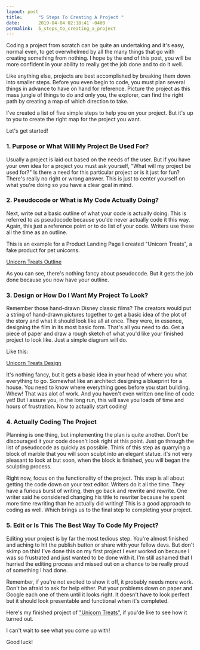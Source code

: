 ```yaml
---
layout: post
title:      "5 Steps To Creating A Project "
date:       2019-04-04 02:18:41 -0400
permalink:  5_steps_to_creating_a_project
---
```


  Coding a project from scratch can be quite an undertaking and it's easy, normal even, to get overwhelmed by all the many things that go with creating something from nothing. I hope by the end of this post, you will be more confident in your ability to really get the job done and to do it well. 
						 
  Like anything else, projects are best accomplished by breaking them down into smaller steps. Before you even begin to code, you must plan several things in advance to have on hand for reference. Picture the project as this mass jungle of things to do and only you, the explorer, can find the right path by creating a map of which direction to take. 

I've created a list of five simple steps to help you on your project. But it's up to you to create the right map for the project you want. 

Let's get started!

###  1.  Purpose or What Will My Project Be Used For?
 
 Usually a project is laid out based on the needs of the user. But if you have your own idea for a project you must ask yourself, "What will my project be used for?" Is there a need for this particular project or is it just for fun? 
 There's really no right or wrong answer. This is just to center yourself on what you're doing so you have a clear goal in mind. 
 
### 2.  Pseudocode or What is My Code Actually Doing?  

  Next, write out a basic outline of what your code is actually doing. This is referred to as pseudocode because you'de never actually code it this way. Again, this just a reference point or to do list of your code. Writers use these all the time as an outline. 
	
This is an example for a Product Landing Page I created "Unicorn Treats", a fake product for pet unicorns.

[Unicorn Treats Outline](https://i.imgur.com/IRbfKzC.jpg)
					
As you can see, there's nothing fancy about pseudocode. But it gets the job done because you now have your outline. 

### 3.  Design or How Do I Want My Project To Look? 

 Remember those hand-drawn Disney classic films? The creators would put a string of hand-drawn pictures together to get a basic idea of the plot of the story and what it should look like all at once. They were, in essence, designing the film in its most basic form. That's all you need to do. Get a piece of paper and draw a rough sketch of what you'd like your finished project to look like. Just a simple diagram will do. 
				 
Like this: 
				 
[Unicorn Treats Design](https://i.imgur.com/zS1FEBG.jpg)
				 
 It's nothing fancy, but it gets a basic idea in your head of where you what everything to go. Somewhat like an architect designing a blueprint for a house. You need to know where everything goes before you start building. Whew! That was alot of work. And you haven't even written one line of code yet! But I assure you, in the long run, this will save you loads of time and hours of frustration. Now to actually start coding! 
 
### 4.  Actually Coding The Project 

   Planning is one thing, but implementing the plan is quite another. Don't be discouraged it your code doesn't look right at this point. Just go through the list of pseudocode as quickly as possible. Think of this step as quarrying a block of marble that you will soon sculpt into an elegant statue. it's not very pleasant to look at but soon, when the block is finished, you will began the sculpting process. 
	 
Right now, focus on the functionality of the project. This step is all about getting the code down on your text editor. Writers do it all the time. They have a furious burst of writing, then go back and rewrite and rewrite. One writer said he considered changing his title to rewriter because he spent more time rewriting than he actually did writing! This is a good approach to coding as well. Which brings us to the final step to completing your project. 
	 
### 5.  Edit or Is This The Best Way To Code My Project?

  Editing your project is by far the most tedious step. You're almost finished and aching to hit the publish button or share with your fellow devs. But don't skimp on this! I've done this on my first project I ever worked on because I was so frustrated and just wanted to be done with it. I'm still ashamed that I hurried the editing process and missed out on a chance to be really proud of something I had done. 
	
Remember, if you're not excited to show it off, it probably needs more work. Don't be afraid to ask for help either. Put your problems down on paper and Google each one of them until it looks right. It doesn't have to look perfect but it should look presentable and functional when it's completed. 
	
Here's my finished project of ["Unicorn Treats"](https://codepen.io/donnacamos88/full/oPbdeg), if you'de like to see how it turned out. 
		 
I can't wait to see what you come up with! 

Good luck! 
